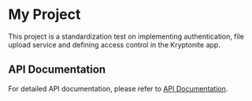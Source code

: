 # My Project

This project is a standardization test on implementing authentication, file upload service and defining access control in the Kryptonite app.

## API Documentation

For detailed API documentation, please refer to [API Documentation](./apiDoc.md).
